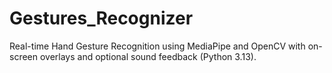 # Gestures_Recognizer
Real-time Hand Gesture Recognition using MediaPipe and OpenCV with on-screen overlays and optional sound feedback (Python 3.13).
